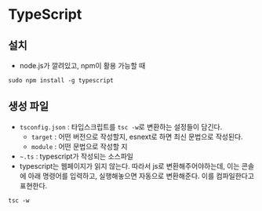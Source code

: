 # TypeScript

## 설치

- node.js가 깔려있고, npm이 활용 가능할 때

```shell
sudo npm install -g typescript
```



## 생성 파일

- `tsconfig.json` : 타입스크립트를 `tsc -w`로 변환하는 설정들이 담긴다.
  - `target` : 어떤 버전으로 작성할지, esnext로 하면 최신 문법으로 작성된다.
  - `module` : 어떤 문법으로 작성할 지 
- `~.ts` : typescript가 작성되는 소스파일
-  typescript는 웹페이지가 읽지 않는다. 따라서 js로 변환해주어야하는데, 이는 콘솔에 아래 명령어를 입력하고, 실행해놓으면 자동으로 변환해준다. 이를 컴파일한다고 표현한다.

```shell
tsc -w
```

